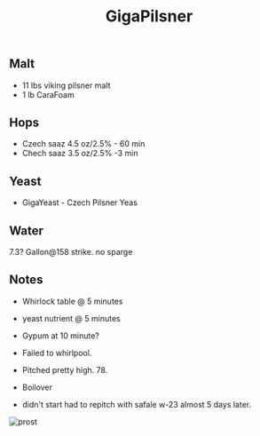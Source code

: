 ﻿---
layout: post
title: GigaPilsner
tags: [ beer ]
---
## Malt
- 11 lbs viking pilsner malt
- 1 lb CaraFoam 

## Hops
- Czech saaz 4.5 oz/2.5% - 60 min
- Chech saaz  3.5 oz/2.5%  -3   min

## Yeast
- GigaYeast - Czech Pilsner Yeas

## Water
7.3? Gallon@158 strike. no sparge 

## Notes
-  Whirlock table @ 5 minutes
- yeast nutrient @ 5 minutes
- Gypum at 10 minute? 

- Failed to whirlpool. 
- Pitched pretty high. 78.
- Boilover
- didn't start had to repitch with safale w-23 almost 5 days later. 

![prost](https://rpvokg.dm.files.1drv.com/y4mbOVwdiIaFV5_tk-wPifaQNHAvMoI4XfqKoMDOgkf7jEZCyMeB-r2IHCFIFCrg0r11KU2ngWyL5JYVI4UJ-LoVzr3m23ZB5bzX3eEJrlhLm2CTrL0K2DPBAKOLh4MxfJXRqzzlHN54xDPyoh4FnB932MKr6GKTjB6kwx7UDrddb_gdN5vbTgg5MHPtk1PgmYZTpCqt4KD3FOKRSgclmq_pw?width=3024&height=4032&cropmode=none)

